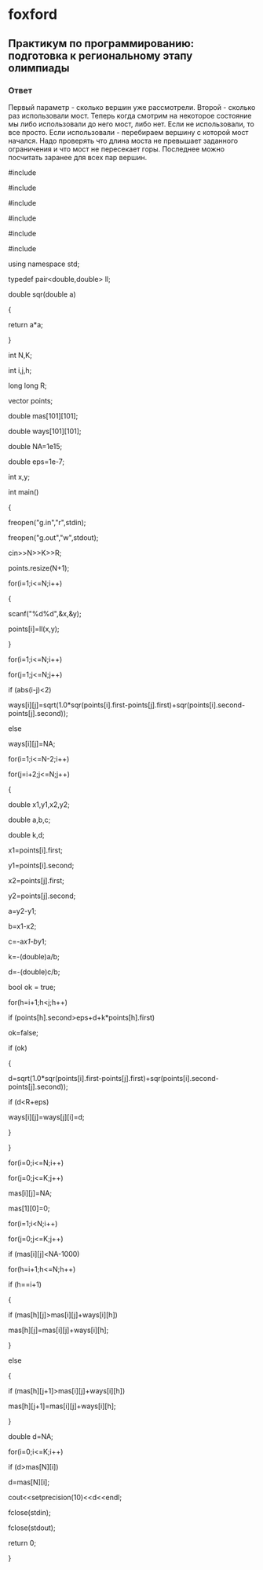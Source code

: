 # foxford
## Практикум по программированию: подготовка к региональному этапу олимпиады ##
### Ответ ###
Первый параметр - сколько вершин уже рассмотрели. Второй - сколько раз использовали мост. Теперь когда смотрим на некоторое состояние мы либо использовали до него мост, либо нет. Если не использовали, то все просто. Если использовали - перебираем вершину с которой мост начался. Надо проверять что длина моста не превышает заданного ограничения и что мост не пересекает горы. Последнее можно посчитать заранее для всех пар вершин.

#include <iostream>

#include<cstdio>

#include<cmath>

#include<vector>

#include<algorithm>

#include<iomanip>

using namespace std;

 

typedef pair<double,double> ll;

 

double sqr(double a)

{

return a*a;

}

 

int N,K;

int i,j,h;

long long R;

vector<ll > points;

double mas[101][101];

double ways[101][101];

double NA=1e15;

double eps=1e-7;

int x,y;

 

int main()

{

freopen("g.in","r",stdin);

freopen("g.out","w",stdout);

 

cin>>N>>K>>R;

points.resize(N+1);

for(i=1;i<=N;i++)

{

scanf("%d%d",&x,&y);

points[i]=ll(x,y);

}

 

for(i=1;i<=N;i++)

for(j=1;j<=N;j++)

if (abs(i-j)<2)

ways[i][j]=sqrt(1.0*sqr(points[i].first-points[j].first)+sqr(points[i].second-points[j].second));

else

ways[i][j]=NA;

 

for(i=1;i<=N-2;i++)

for(j=i+2;j<=N;j++)

{

double x1,y1,x2,y2;

double a,b,c;

double k,d;

x1=points[i].first;

y1=points[i].second;

 

x2=points[j].first;

y2=points[j].second;

 

a=y2-y1;

b=x1-x2;

c=-a*x1-b*y1;

k=-(double)a/b;

d=-(double)c/b;

 

bool ok = true;

for(h=i+1;h<j;h++)

if (points[h].second>eps+d+k*points[h].first)

ok=false;

 

if (ok)

{

d=sqrt(1.0*sqr(points[i].first-points[j].first)+sqr(points[i].second-points[j].second));

if (d<R+eps)

ways[i][j]=ways[j][i]=d;

}

}

 

for(i=0;i<=N;i++)

for(j=0;j<=K;j++)

mas[i][j]=NA;

mas[1][0]=0;

for(i=1;i<N;i++)

for(j=0;j<=K;j++)

if (mas[i][j]<NA-1000)

for(h=i+1;h<=N;h++)

if (h==i+1)

{

if (mas[h][j]>mas[i][j]+ways[i][h])

mas[h][j]=mas[i][j]+ways[i][h];

}

else

{

if (mas[h][j+1]>mas[i][j]+ways[i][h])

mas[h][j+1]=mas[i][j]+ways[i][h];

}

 

double d=NA;

for(i=0;i<=K;i++)

if (d>mas[N][i])

d=mas[N][i];

 

 

cout<<setprecision(10)<<d<<endl;

 

fclose(stdin);

fclose(stdout);

return 0;

}
